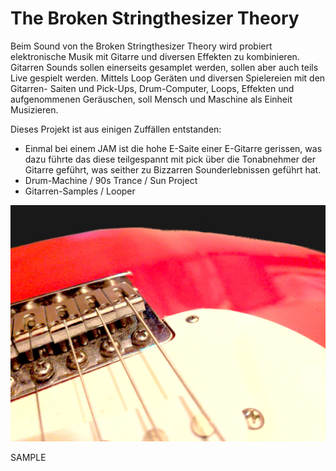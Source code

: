 # The Broken Stringthesizer Theory

Beim Sound von the Broken Stringthesizer Theory wird probiert elektronische Musik mit Gitarre und diversen Effekten zu kombinieren.
Gitarren Sounds sollen einerseits gesamplet werden, sollen aber auch teils Live gespielt werden.
Mittels Loop Geräten und diversen Spielereien mit den Gitarren- Saiten und Pick-Ups, Drum-Computer, Loops, Effekten und aufgenommenen Geräuschen, soll Mensch und Maschine als Einheit Musizieren.

Dieses Projekt ist aus einigen Zuffällen entstanden:

- Einmal bei einem JAM ist die hohe E-Saite einer E-Gitarre gerissen,
  was dazu führte das diese teilgespannt mit pick über die Tonabnehmer der Gitarre geführt, was seither zu Bizzarren Sounderlebnissen geführt hat.
- Drum-Machine / 90s Trance / Sun Project
- Gitarren-Samples / Looper

![Red C.Giant E-Guitar used for this project](/images/redguitar.jpg)

SAMPLE
